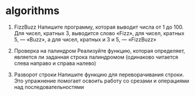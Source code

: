 # algorithms

1. FizzBuzz
Напишите программу, которая выводит числа от 1 до 100. Для чисел, кратных 3, выводится слово «Fizz», для чисел, кратных 5, — «Buzz», а для чисел, кратных и 3 и 5, — «FizzBuzz»

2. Проверка на палиндром
Реализуйте функцию, которая определяет, является ли заданная строка палиндромом (одинаково читается слева направо и справа налево)

3. Разворот строки
Напишите функцию для переворачивания строки. Это упражнение помогает освоить работу со срезами и операциями над последовательностями